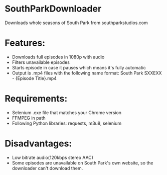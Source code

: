 # SouthParkDownloader
Downloads whole seasons of South Park from southparkstudios.com
# Features:
- Downloads full episodes in 1080p with audio
- Filters unavailable episodes
- Starts episode in case it pauses which means it's fully automatic
- Output is .mp4 files with the following name format: South Park SXXEXX - {Episode Title}.mp4
# Requirements:
- Selenium .exe file that matches your Chrome version
- FFMPEG in path
- Following Python libraries: requests, m3u8, selenium
# Disadvantages:
- Low bitrate audio(120kbps stereo AAC)
- Some episodes are unavailable on South Park's own website, so the downloader can't download them.
